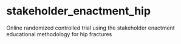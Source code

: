 stakeholder_enactment_hip
=========================

Online randomized controlled trial using the stakeholder enactment educational methodology for hip fractures
